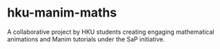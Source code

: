 # hku-manim-maths
A collaborative project by HKU students creating engaging mathematical animations and Manim tutorials under the SaP initiative.
